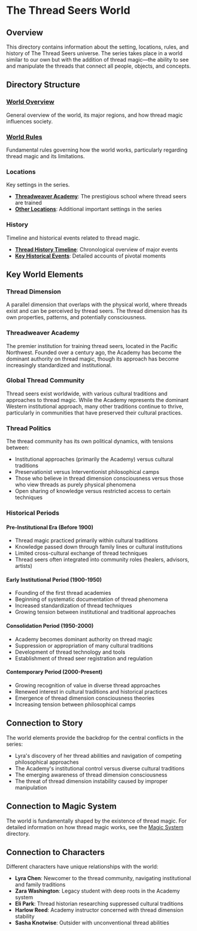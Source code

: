 # The Thread Seers World

## Overview
This directory contains information about the setting, locations, rules, and history of The Thread Seers universe. The series takes place in a world similar to our own but with the addition of thread magic—the ability to see and manipulate the threads that connect all people, objects, and concepts.

## Directory Structure

### [World Overview](world_overview.md)
General overview of the world, its major regions, and how thread magic influences society.

### [World Rules](world_rules.md)
Fundamental rules governing how the world works, particularly regarding thread magic and its limitations.

### Locations
Key settings in the series.

- **[Threadweaver Academy](locations/threadweaver_academy_map_description.md)**: The prestigious school where thread seers are trained
- **[Other Locations](locations/locations.md)**: Additional important settings in the series

### History
Timeline and historical events related to thread magic.

- **[Thread History Timeline](history/thread_history_timeline.md)**: Chronological overview of major events
- **[Key Historical Events](history/key_historical_events.md)**: Detailed accounts of pivotal moments

## Key World Elements

### Thread Dimension
A parallel dimension that overlaps with the physical world, where threads exist and can be perceived by thread seers. The thread dimension has its own properties, patterns, and potentially consciousness.

### Threadweaver Academy
The premier institution for training thread seers, located in the Pacific Northwest. Founded over a century ago, the Academy has become the dominant authority on thread magic, though its approach has become increasingly standardized and institutional.

### Global Thread Community
Thread seers exist worldwide, with various cultural traditions and approaches to thread magic. While the Academy represents the dominant Western institutional approach, many other traditions continue to thrive, particularly in communities that have preserved their cultural practices.

### Thread Politics
The thread community has its own political dynamics, with tensions between:
- Institutional approaches (primarily the Academy) versus cultural traditions
- Preservationist versus Interventionist philosophical camps
- Those who believe in thread dimension consciousness versus those who view threads as purely physical phenomena
- Open sharing of knowledge versus restricted access to certain techniques

### Historical Periods

#### Pre-Institutional Era (Before 1900)
- Thread magic practiced primarily within cultural traditions
- Knowledge passed down through family lines or cultural institutions
- Limited cross-cultural exchange of thread techniques
- Thread seers often integrated into community roles (healers, advisors, artists)

#### Early Institutional Period (1900-1950)
- Founding of the first thread academies
- Beginning of systematic documentation of thread phenomena
- Increased standardization of thread techniques
- Growing tension between institutional and traditional approaches

#### Consolidation Period (1950-2000)
- Academy becomes dominant authority on thread magic
- Suppression or appropriation of many cultural traditions
- Development of thread technology and tools
- Establishment of thread seer registration and regulation

#### Contemporary Period (2000-Present)
- Growing recognition of value in diverse thread approaches
- Renewed interest in cultural traditions and historical practices
- Emergence of thread dimension consciousness theories
- Increasing tension between philosophical camps

## Connection to Story
The world elements provide the backdrop for the central conflicts in the series:

- Lyra's discovery of her thread abilities and navigation of competing philosophical approaches
- The Academy's institutional control versus diverse cultural traditions
- The emerging awareness of thread dimension consciousness
- The threat of thread dimension instability caused by improper manipulation

## Connection to Magic System
The world is fundamentally shaped by the existence of thread magic. For detailed information on how thread magic works, see the [Magic System](/01_SERIES_BIBLE/magic_system/) directory.

## Connection to Characters
Different characters have unique relationships with the world:

- **Lyra Chen**: Newcomer to the thread community, navigating institutional and family traditions
- **Zara Washington**: Legacy student with deep roots in the Academy system
- **Eli Park**: Thread historian researching suppressed cultural traditions
- **Harlow Reed**: Academy instructor concerned with thread dimension stability
- **Sasha Knotwise**: Outsider with unconventional thread abilities
